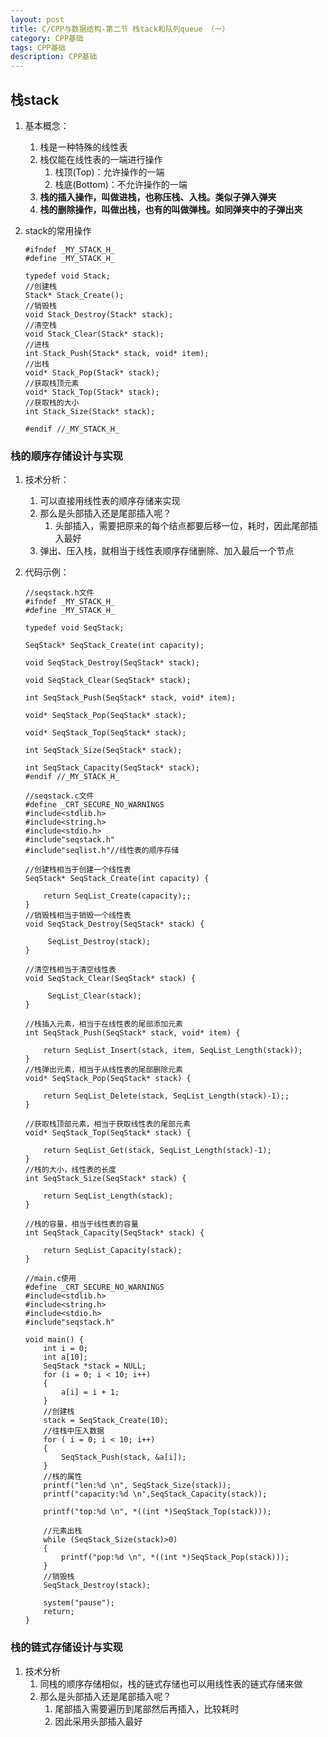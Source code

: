 ```yaml
---
layout: post
title: C/CPP与数据结构-第二节 栈tack和队列queue （一）
category: CPP基础
tags: CPP基础
description: CPP基础
--- 
```


## 栈stack
 1. 基本概念：
    1. 栈是一种特殊的线性表
    2. 栈仅能在线性表的一端进行操作
        1. 栈顶(Top)：允许操作的一端
        2. 栈底(Bottom)：不允许操作的一端
    3. **栈的插入操作，叫做进栈，也称压栈、入栈。类似子弹入弹夹**
    4. **栈的删除操作，叫做出栈，也有的叫做弹栈。如同弹夹中的子弹出夹**
2. stack的常用操作
    
    ```
    #ifndef _MY_STACK_H_
    #define _MY_STACK_H_
    
    typedef void Stack;
    //创建栈
    Stack* Stack_Create();
    //销毁栈
    void Stack_Destroy(Stack* stack);
    //清空栈
    void Stack_Clear(Stack* stack);
    //进栈
    int Stack_Push(Stack* stack, void* item);
    //出栈
    void* Stack_Pop(Stack* stack);
    //获取栈顶元素
    void* Stack_Top(Stack* stack);
    //获取栈的大小 
    int Stack_Size(Stack* stack);
    
    #endif //_MY_STACK_H_
    ```

### 栈的顺序存储设计与实现
1. 技术分析：
    1. 可以直接用线性表的顺序存储来实现
    2. 那么是头部插入还是尾部插入呢？ 
        1. 头部插入，需要把原来的每个结点都要后移一位，耗时，因此尾部插入最好
    3. 弹出、压入栈，就相当于线性表顺序存储删除、加入最后一个节点
2. 代码示例：
    
    ```
    //seqstack.h文件
    #ifndef _MY_STACK_H_
    #define _MY_STACK_H_
    
    typedef void SeqStack;
    
    SeqStack* SeqStack_Create(int capacity);
    
    void SeqStack_Destroy(SeqStack* stack);
    
    void SeqStack_Clear(SeqStack* stack);
    
    int SeqStack_Push(SeqStack* stack, void* item);
    
    void* SeqStack_Pop(SeqStack* stack);
    
    void* SeqStack_Top(SeqStack* stack);
    
    int SeqStack_Size(SeqStack* stack);
    
    int SeqStack_Capacity(SeqStack* stack);
    #endif //_MY_STACK_H_
    
    //seqstack.c文件
    #define _CRT_SECURE_NO_WARNINGS
    #include<stdlib.h>
    #include<string.h>
    #include<stdio.h>
    #include"seqstack.h"
    #include"seqlist.h"//线性表的顺序存储
    
    //创建栈相当于创建一个线性表
    SeqStack* SeqStack_Create(int capacity) {
    	
    	return SeqList_Create(capacity);;
    }
    //销毁栈相当于销毁一个线性表
    void SeqStack_Destroy(SeqStack* stack) {
    
    	 SeqList_Destroy(stack);
    }
    
    //清空栈相当于清空线性表
    void SeqStack_Clear(SeqStack* stack) {
    
    	 SeqList_Clear(stack);
    }
    
    //栈插入元素，相当于在线性表的尾部添加元素
    int SeqStack_Push(SeqStack* stack, void* item) {
    
    	return SeqList_Insert(stack, item, SeqList_Length(stack));
    }
    //栈弹出元素，相当于从线性表的尾部删除元素
    void* SeqStack_Pop(SeqStack* stack) {
    
    	return SeqList_Delete(stack, SeqList_Length(stack)-1);;
    }
    
    //获取栈顶部元素，相当于获取线性表的尾部元素
    void* SeqStack_Top(SeqStack* stack) {
    
    	return SeqList_Get(stack, SeqList_Length(stack)-1);
    }
    //栈的大小，线性表的长度
    int SeqStack_Size(SeqStack* stack) {
    
    	return SeqList_Length(stack);
    }
    
    //栈的容量，相当于线性表的容量
    int SeqStack_Capacity(SeqStack* stack) {
    	
    	return SeqList_Capacity(stack);
    }
    
    //main.c使用
    #define _CRT_SECURE_NO_WARNINGS
    #include<stdlib.h>
    #include<string.h>
    #include<stdio.h>
    #include"seqstack.h"
    
    void main() {
    	int i = 0;
    	int a[10];
    	SeqStack *stack = NULL;
    	for (i = 0; i < 10; i++)
    	{
    		a[i] = i + 1;
    	}
    	//创建栈
    	stack = SeqStack_Create(10);
    	//往栈中压入数据
    	for ( i = 0; i < 10; i++)
    	{
    		SeqStack_Push(stack, &a[i]);
    	}
    	//栈的属性
    	printf("len:%d \n", SeqStack_Size(stack));
    	printf("capacity:%d \n",SeqStack_Capacity(stack));
    
    	printf("top:%d \n", *((int *)SeqStack_Top(stack)));
    
    	//元素出栈
    	while (SeqStack_Size(stack)>0)
    	{
    		printf("pop:%d \n", *((int *)SeqStack_Pop(stack)));
    	}
    	//销毁栈
    	SeqStack_Destroy(stack);
    
    	system("pause");
    	return;
    }
    ```

### 栈的链式存储设计与实现
1. 技术分析
    1. 同栈的顺序存储相似，栈的链式存储也可以用线性表的链式存储来做
    2. 那么是头部插入还是尾部插入呢？ 
        1. 尾部插入需要遍历到尾部然后再插入，比较耗时
        2. 因此采用头部插入最好

